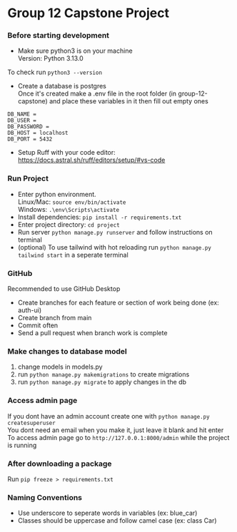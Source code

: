 # Group 12 Capstone Project

### Before starting development

- Make sure python3 is on your machine <br />
  Version: Python 3.13.0

To check run `python3 --version`

- Create a database is postgres <br />
  Once it's created make a .env file in the root folder (in group-12-capstone) and place these variables in it then fill out empty ones

```
DB_NAME =
DB_USER =
DB_PASSWORD =
DB_HOST = localhost
DB_PORT = 5432

```

- Setup Ruff with your code editor: https://docs.astral.sh/ruff/editors/setup/#vs-code

### Run Project

- Enter python environment.<br /> Linux/Mac: `source env/bin/activate` <br /> Windows: `.\env\Scripts\activate`
- Install dependencies: `pip install -r requirements.txt`
- Enter project directory: `cd project`
- Run server `python manage.py runserver` and follow instructions on terminal
- (optional) To use tailwind with hot reloading run `python manage.py tailwind start` in a seperate terminal

### GitHub

Recommended to use GitHub Desktop <br/>

- Create branches for each feature or section of work being done (ex: auth-ui)
- Create branch from main
- Commit often
- Send a pull request when branch work is complete

### Make changes to database model

1. change models in models.py
2. run `python manage.py makemigrations` to create migrations
3. run `python manage.py migrate` to apply changes in the db

### Access admin page

If you dont have an admin account create one with `python manage.py createsuperuser` <br />
You dont need an email when you make it, just leave it blank and hit enter <br />
To access admin page go to `http://127.0.0.1:8000/admin` while the project is running

### After downloading a package

Run `pip freeze > requirements.txt`

### Naming Conventions

- Use underscore to seperate words in variables (ex: blue_car)
- Classes should be uppercase and follow camel case (ex: class Car)

